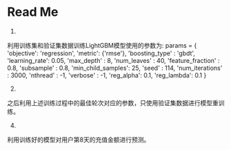 # Read Me
1.
利用训练集和验证集数据训练LightGBM模型使用的参数为:
params = {
    'objective': 'regression',
    'metric': {'rmse'},
    'boosting_type' : 'gbdt',
    'learning_rate': 0.05,
    'max_depth' : 8,
    'num_leaves' : 40,
    'feature_fraction' : 0.8,
    'subsample' : 0.8,
    'min_child_samples': 25,
    'seed' : 114,
    'num_iterations' : 3000,
    'nthread' : -1,
    'verbose' : -1,
    'reg_alpha': 0.1,
    'reg_lambda': 0.1
}

2.
之后利用上述训练过程中的最佳轮次对应的参数，只使用验证集数据进行模型重训练。

4.
利用训练好的模型对用户第8天的充值金额进行预测。
